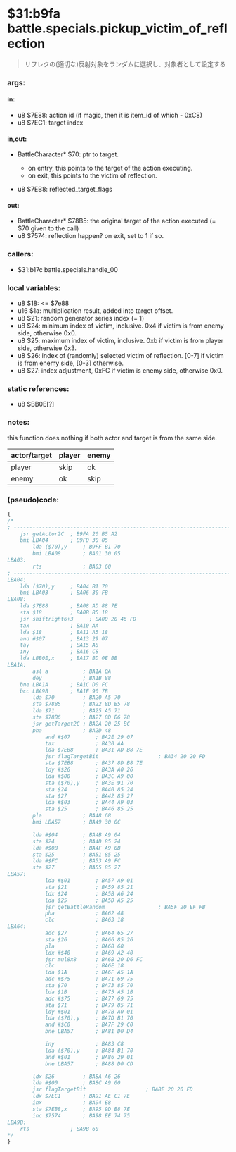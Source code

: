 ﻿

# $31:b9fa battle.specials.pickup_victim_of_reflection
> リフレクの(適切な)反射対象をランダムに選択し、対象者として設定する

### args:

#### in:
+	u8 $7E88: action id (if magic, then it is item_id of which - 0xC8)
+	u8 $7EC1: target index

#### in,out:
+	BattleCharacter* $70: ptr to target.
	- on entry, this points to the target of the action executing.
	- on exit, this points to the victim of reflection.

+	u8 $7EB8: reflected_target_flags

#### out:
+	BattleCharacter* $78B5: the original target of the action executed (= $70 given to the call)
+	u8 $7574: reflection happen? on exit, set to 1 if so.

### callers:
+	$31:b17c battle.specials.handle_00

### local variables:
+	u8 $18: <= $7e88
+	u16 $1a: multiplication result, added into target offset.
+	u8 $21: random generator series index (= 1)
+	u8 $24: minimum index of victim, inclusive. 0x4 if victim is from enemy side, otherwise 0x0.
+	u8 $25: maximum index of victim, inclusive. 0xb if victim is from player side, otherwise 0x3.
+	u8 $26: index of (randomly) selected victim of reflection. [0-7] if victim is from enemy side, [0-3] otherwise.
+	u8 $27: index adjustment, 0xFC if victim is enemy side, otherwise 0x0.

### static references:
+	u8 $BB0E[?]

### notes:
this function does nothing if both actor and target is from the same side.

|actor/target | player | enemy
|-------------|--------|----------
|player       | skip   | ok
|enemy        | ok     | skip

### (pseudo)code:
```js
{
/*
; ----------------------------------------------------------------------------
    jsr getActor2C  ; B9FA 20 B5 A2
    bmi LBA04       ; B9FD 30 05
    	lda ($70),y     ; B9FF B1 70
    	bmi LBA08       ; BA01 30 05
LBA03:  
    	rts             ; BA03 60
; ----------------------------------------------------------------------------
LBA04: 
    lda ($70),y     ; BA04 B1 70
    bmi LBA03       ; BA06 30 FB
LBA08:
	lda $7E88       ; BA08 AD 88 7E
    sta $18         ; BA0B 85 18
    jsr shiftright6+3     ; BA0D 20 46 FD
    tax             ; BA10 AA
    lda $18         ; BA11 A5 18
    and #$07        ; BA13 29 07
    tay             ; BA15 A8
    iny             ; BA16 C8
    lda LBB0E,x     ; BA17 BD 0E BB
LBA1A:  
		asl a           ; BA1A 0A
		dey             ; BA1B 88
    bne LBA1A       ; BA1C D0 FC
    bcc LBA9B       ; BA1E 90 7B
		lda $70         ; BA20 A5 70
		sta $78B5       ; BA22 8D B5 78
		lda $71         ; BA25 A5 71
		sta $78B6       ; BA27 8D B6 78
		jsr getTarget2C ; BA2A 20 25 BC
		pha             ; BA2D 48
			and #$07        ; BA2E 29 07
			tax             ; BA30 AA
			lda $7EB8       ; BA31 AD B8 7E
			jsr flagTargetBit                   ; BA34 20 20 FD
			sta $7EB8       ; BA37 8D B8 7E
			ldy #$26        ; BA3A A0 26
			lda #$00        ; BA3C A9 00
			sta ($70),y     ; BA3E 91 70
			sta $24			; BA40 85 24
			sta $27			; BA42 85 27
			lda #$03        ; BA44 A9 03
			sta $25         ; BA46 85 25
		pla             ; BA48 68
		bmi LBA57       ; BA49 30 0C

		lda #$04        ; BA4B A9 04
		sta $24         ; BA4D 85 24
		lda #$0B        ; BA4F A9 0B
		sta $25         ; BA51 85 25
		lda #$FC        ; BA53 A9 FC
		sta $27         ; BA55 85 27
LBA57:  
			lda #$01        ; BA57 A9 01
			sta $21         ; BA59 85 21
			ldx $24         ; BA5B A6 24
			lda $25         ; BA5D A5 25
			jsr getBattleRandom                 ; BA5F 20 EF FB
			pha             ; BA62 48
			clc             ; BA63 18
LBA64:  
			adc $27         ; BA64 65 27
			sta $26         ; BA66 85 26
			pla             ; BA68 68
			ldx #$40        ; BA69 A2 40
			jsr mul8x8      ; BA6B 20 D6 FC
			clc             ; BA6E 18
			lda $1A         ; BA6F A5 1A
			adc #$75        ; BA71 69 75
			sta $70         ; BA73 85 70
			lda $1B         ; BA75 A5 1B
			adc #$75        ; BA77 69 75
			sta $71         ; BA79 85 71
			ldy #$01        ; BA7B A0 01
			lda ($70),y     ; BA7D B1 70
			and #$C0        ; BA7F 29 C0
			bne LBA57       ; BA81 D0 D4

			iny             ; BA83 C8
			lda ($70),y     ; BA84 B1 70
			and #$01        ; BA86 29 01
			bne LBA57       ; BA88 D0 CD

		ldx $26         ; BA8A A6 26
		lda #$00        ; BA8C A9 00
		jsr flagTargetBit                   ; BA8E 20 20 FD
		ldx $7EC1       ; BA91 AE C1 7E
		inx             ; BA94 E8
		sta $7EB8,x     ; BA95 9D B8 7E
		inc $7574       ; BA98 EE 74 75
LBA9B:  
    rts             ; BA9B 60
*/
}
```




